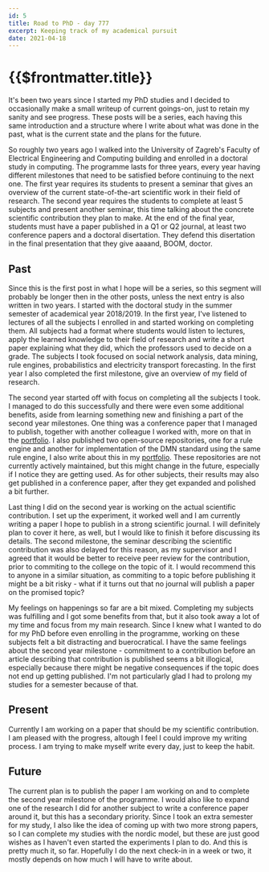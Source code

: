 ```yaml
---
id: 5
title: Road to PhD - day 777
excerpt: Keeping track of my academical pursuit
date: 2021-04-18
---
```


# {{$frontmatter.title}}

It's been two years since I started my PhD studies and I decided to
occasionally make a small writeup of current goings-on, just to retain my
sanity and see progress. These posts will be a series, each having this same
introduction and a structure where I write about what was done in the past,
what is the current state and the plans for the future.

So roughly two years ago I walked into the University of Zagreb's Faculty of
Electrical Engineering and Computing building and enrolled in a doctoral study
in computing. The programme lasts for three years, every year having different
milestones that need to be satisfied before continuing to the next one. The
first year requires its students to present a seminar that gives an overview of
the current state-of-the-art scientific work in their field of research. The
second year requires the students to complete at least 5 subjects and present
another seminar, this time talking about the concrete scientific contribution
they plan to make. At the end of the final year, students must have a paper
published in a Q1 or Q2 journal, at least two conference papers and a doctoral
disertation. They defend this disertation in the final presentation that they
give aaaand, BOOM, doctor.

## Past

Since this is the first post in what I hope will be a series, so this segment
will probably be longer then in the other posts, unless the next entry is also
written in two years. I started with the doctoral study in the summer semester
of academical year 2018/2019. In the first year, I've listened to lectures of
all the subjects I enrolled in and started working on completing them. All
subjects had a format where students would listen to lectures, apply the
learned knowledge to their field of research and write a short paper explaining
what they did, which the professors used to decide on a grade. The subjects I
took focused on social network analysis, data mining, rule engines,
probabilistics and electricity transport forecasting. In the first year I also
completed the first milestone, give an overview of my field of research.

The second year started off with focus on completing all the subjects I took.
I managed to do this successfully and there were even some additional benefits,
aside from learning something new and finishing a part of the second year
milestones. One thing was a conference paper that I managed to publish,
together with another colleague I worked with, more on that in the
[portfolio](../portfolio/grid_resilience). I also published two open-source
repositories, one for a rule engine and another for implementation of the DMN
standard using the same rule engine, I also write about this in my
[portfolio](../portfolio/ruly). These repositories are not currently actively
maintained, but this might change in the future, especially if I notice they
are getting used. As for other subjects, their results may also get published
in a conference paper, after they get expanded and polished a bit further.

Last thing I did on the second year is working on the actual scientific
contribution. I set up the experiment, it worked well and I am currently
writing a paper I hope to publish in a strong scientific journal. I will
definitely plan to cover it here, as well, but I would like to finish it before
discussing its details. The second milestone, the seminar describing the
scientific contribution was also delayed for this reason, as my supervisor and
I agreed that it would be better to receive peer review for the contribution,
prior to commiting to the college on the topic of it. I would recommend this to
anyone in a similar situation, as commiting to a topic before publishing it
might be a bit risky - what if it turns out that no journal will publish a
paper on the promised topic?

My feelings on happenings so far are a bit mixed. Completing my subjects was
fulfilling and I got some benefits from that, but it also took away a lot of my
time and focus from my main research. Since I knew what I wanted to do for my
PhD before even enrolling in the programme, working on these subjects felt a
bit distracting and buerocratical. I have the same feelings about the second
year milestone - commitment to a contribution before an article describing that
contribution is published seems a bit illogical, especially because there might
be negative consequences if the topic does not end up getting published. I'm
not particularly glad I had to prolong my studies for a semester because of
that.

## Present

Currently I am working on a paper that should be my scientific contribution. I
am pleased with the progress, altough I feel I could improve my writing
process. I am trying to make myself write every day, just to keep the habit.

## Future

The current plan is to publish the paper I am working on and to complete the
second year milestone of the programme. I would also like to expand one of the
research I did for another subject to write a conference paper around it, but
this has a secondary priority. Since I took an extra semester for my study, I
also like the idea of coming up with two more strong papers, so I can complete
my studies with the nordic model, but these are just good wishes as I haven't
even started the experiments I plan to do. And this is pretty much it, so far.
Hopefully I do the next check-in in a week or two, it mostly depends on how
much I will have to write about.

